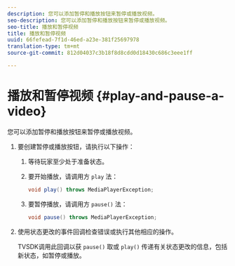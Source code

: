 ```yaml
---
description: 您可以添加暂停和播放按钮来暂停或播放视频。
seo-description: 您可以添加暂停和播放按钮来暂停或播放视频。
seo-title: 播放和暂停视频
title: 播放和暂停视频
uuid: 66fefead-7f1d-46ed-a23e-381f25697978
translation-type: tm+mt
source-git-commit: 812d04037c3b18f8d8cdd0d18430c686c3eee1ff

---
```



# 播放和暂停视频 {#play-and-pause-a-video}

您可以添加暂停和播放按钮来暂停或播放视频。

1. 要创建暂停或播放按钮，请执行以下操作：
   1. 等待玩家至少处于准备状态。
   1. 要开始播放，请调用方 `play` 法：

      ```java
      void play() throws MediaPlayerException;
      ```

   1. 要暂停播放，请调用方 `pause()` 法：

      ```java
      void pause() throws MediaPlayerException;
      ```

1. 使用状态更改的事件回调检查错误或执行其他相应的操作。

   TVSDK调用此回调以获 `pause()` 取或 `play()` 传递有关状态更改的信息，包括新状态，如暂停或播放。

